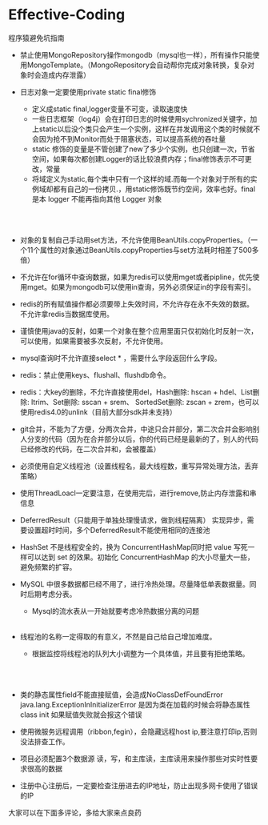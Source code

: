 # Effective-Coding
程序猿避免坑指南

* 禁止使用MongoRepository操作mongodb（mysql也一样），所有操作只能使用MongoTemplate。（MongoRepository会自动帮你完成对象转换，复杂对象时会造成内存泄露）

* 日志对象一定要使用private static final修饰
    * 定义成static final,logger变量不可变，读取速度快
    * 一些日志框架（log4j）会在打印日志的时候使用sychronized关键字，加上static以后没个类只会产生一个实例，这样在并发调用这个类的时候就不会因为抢不到Monitor而处于阻塞状态，可以提高系统的吞吐量
    * static 修饰的变量是不管创建了new了多少个实例，也只创建一次，节省空间，如果每次都创建Logger的话比较浪费内存；final修饰表示不可更改，常量
    * 将域定义为static,每个类中只有一个这样的域.而每一个对象对于所有的实例域却都有自己的一份拷贝.，用static修饰既节约空间，效率也好。final 是本 logger 不能再指向其他 Logger 对象

</br></br>
* 对象的复制自己手动用set方法，不允许使用BeanUtils.copyProperties。（一个11个属性的对象通过BeanUtils.copyProperties与set方法耗时相差了500多倍）

* 不允许在for循环中查询数据，如果为redis可以使用mget或者pipline，优先使用mget。如果为mongodb可以使用in查询，另外必须保证in的字段有索引。

* redis的所有赋值操作都必须要带上失效时间，不允许存在永不失效的数据。不允许拿redis当数据库使用。

* 谨慎使用java的反射，如果一个对象在整个应用里面只仅初始化时反射一次，可以使用，如果需要被多次反射，不允许使用。

* mysql查询时不允许直接select * ，需要什么字段返回什么字段。

* redis：禁止使用keys、flushall、flushdb命令。

* redis：大key的删除，不允许直接使用del，Hash删除: hscan + hdel、List删除: ltrim、Set删除: sscan + srem、 SortedSet删除: zscan + zrem，也可以使用redis4.0的unlink（目前大部分sdk并未支持）

* git合并，不能为了方便，分两次合并，中途只合并部分，第二次合并会影响别人分支的代码（因为在合并部分以后，你的代码已经是最新的了，别人的代码已经修改的代码，在二次合并和，会被覆盖）

* 必须使用自定义线程池（设置线程名，最大线程数，重写异常处理方法，丢弃策略）

* 使用ThreadLoacl一定要注意，在使用完后，进行remove,防止内存泄露和串信息

* DeferredResult（只能用于单独处理慢请求，做到线程隔离） 实现异步，需要设置超时时间，多个DeferredResult不能使用相同的连接池

* HashSet 不是线程安全的，换为 ConcurrentHashMap同时把 value 写死一样可以达到 set 的效果。初始化 ConcurrentHashMap 的大小尽量大一些，避免频繁的扩容。

* MySQL 中很多数据都已经不用了，进行冷热处理。尽量降低单表数据量。同时后期考虑分表。
	* Mysql的流水表从一开始就要考虑冷热数据分离的问题
</br></br>

* 线程池的名称一定得取的有意义，不然是自己给自己增加难度。
	* 根据监控将线程池的队列大小调整为一个具体值，并且要有拒绝策略。
	
</br></br>
* 类的静态属性field不能直接赋值，会造成NoClassDefFoundError java.lang.ExceptionInInitializerError 是因为类在加载的时候会将静态属性class init 如果赋值失败就会报这个错误

* 使用微服务远程调用（ribbon,fegin），会隐藏远程host ip,要注意打印ip,否则没法排查工作。

* 项目必须配置3个数据源 读，写，和主库读，主库读用来操作那些对实时性要求很高的数据

* 注册中心注册后，一定要检查注册进去的IP地址，防止出现多网卡使用了错误的IP

大家可以在下面多评论，多给大家来点良药
